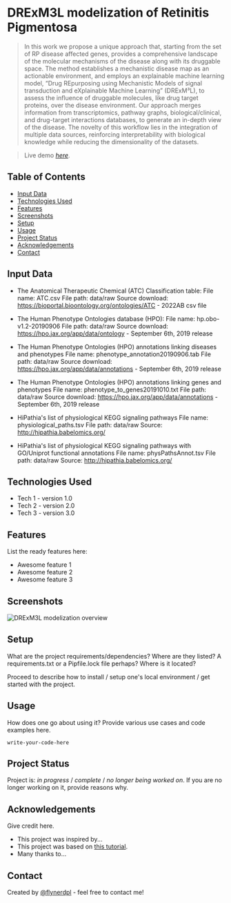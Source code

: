 # DRExM3L modelization of Retinitis Pigmentosa
> In this work we propose a unique approach that, starting from the set of RP disease affected genes,  provides a comprehensive landscape of the molecular mechanisms of the disease along with its druggable space. The method establishes a mechanistic disease map as an actionable environment, and employs an explainable machine learning model, “Drug REpurposing using Mechanistic Models of signal transduction and eXplainable Machine Learning” (DRExM³L), to assess the influence of druggable molecules, like drug target proteins, over the disease environment. Our approach merges information from transcriptomics, pathway graphs, biological/clinical, and drug-target interactions databases, to generate an in-depth view of the disease. The novelty of this workflow lies in the integration of multiple data sources,  reinforcing interpretability with biological knowledge while reducing the dimensionality of the datasets.

> Live demo [_here_](https://www.example.com). <!-- If you have the project hosted somewhere, include the link here. -->

## Table of Contents
* [Input Data](#input-data)
* [Technologies Used](#technologies-used)
* [Features](#features)
* [Screenshots](#screenshots)
* [Setup](#setup)
* [Usage](#usage)
* [Project Status](#project-status)
* [Acknowledgements](#acknowledgements)
* [Contact](#contact)
<!-- * [License](#license) -->

## Input Data
- The Anatomical Therapeutic Chemical (ATC) Classification table:
  File name: ATC.csv
  File path: data/raw
  Source download: https://bioportal.bioontology.org/ontologies/ATC - 2022AB csv file

- The Human Phenotype Ontologies database (HPO):
  File name: hp.obo-v1.2-20190906
  File path: data/raw
  Source download: https://hpo.jax.org/app/data/ontology - September 6th, 2019 release

- The Human Phenotype Ontologies (HPO) annotations linking diseases and phenotypes
  File name: phenotype_annotation20190906.tab
  File path: data/raw
  Source download: https://hpo.jax.org/app/data/annotations - September 6th, 2019 release


- The Human Phenotype Ontologies (HPO) annotations linking genes and phenotypes
  File name: phenotype_to_genes20191010.txt
  File path: data/raw
  Source download: https://hpo.jax.org/app/data/annotations - September 6th, 2019 release


- HiPathia's list of physiological KEGG signaling pathways
  File name: physiological_paths.tsv
  File path: data/raw
  Source: http://hipathia.babelomics.org/
  
- HiPathia's list of physiological KEGG signaling pathways with GO/Uniprot functional annotations 
  File name: physPathsAnnot.tsv
  File path: data/raw
  Source: http://hipathia.babelomics.org/

## Technologies Used
- Tech 1 - version 1.0
- Tech 2 - version 2.0
- Tech 3 - version 3.0


## Features
List the ready features here:
- Awesome feature 1
- Awesome feature 2
- Awesome feature 3


## Screenshots
![DRExM3L modelization overview](./V4_graphical_abstract_RP_2023_rounded-Page-3.drawio.png)


## Setup
What are the project requirements/dependencies? Where are they listed? A requirements.txt or a Pipfile.lock file perhaps? Where is it located?

Proceed to describe how to install / setup one's local environment / get started with the project.


## Usage
How does one go about using it?
Provide various use cases and code examples here.

`write-your-code-here`


## Project Status
Project is: _in progress_ / _complete_ / _no longer being worked on_. If you are no longer working on it, provide reasons why.


## Acknowledgements
Give credit here.
- This project was inspired by...
- This project was based on [this tutorial](https://www.example.com).
- Many thanks to...


## Contact
Created by [@flynerdpl](https://www.flynerd.pl/) - feel free to contact me!


<!-- Optional -->
<!-- ## License -->
<!-- This project is open source and available under the [... License](). -->

<!-- You don't have to include all sections - just the one's relevant to your project -->